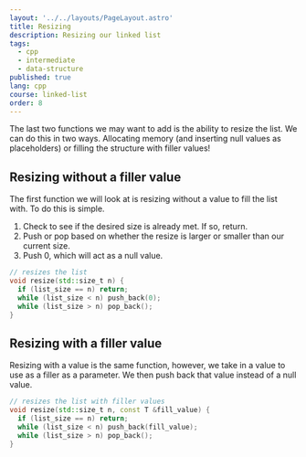 ```yaml
---
layout: '../../layouts/PageLayout.astro'
title: Resizing
description: Resizing our linked list
tags:
  - cpp
  - intermediate
  - data-structure
published: true
lang: cpp
course: linked-list
order: 8
---
```


The last two functions we may want to add is the ability to resize the list. We can do this in two ways. Allocating memory (and inserting null values as placeholders) or filling the structure with filler values!

## Resizing without a filler value
The first function we will look at is resizing without a value to fill the list with. To do this is simple.
1. Check to see if the desired size is already met. If so, return.
2. Push or pop based on whether the resize is larger or smaller than our current size.
3. Push 0, which will act as a null value.
```cpp
// resizes the list
void resize(std::size_t n) {
  if (list_size == n) return;
  while (list_size < n) push_back(0);
  while (list_size > n) pop_back();
}
```
## Resizing with a filler value
Resizing with a value is the same function, however, we take in a value to use as a filler as a parameter. We then push back that value instead of a null value.
```cpp
// resizes the list with filler values
void resize(std::size_t n, const T &fill_value) {
  if (list_size == n) return;
  while (list_size < n) push_back(fill_value);
  while (list_size > n) pop_back();
}
```
